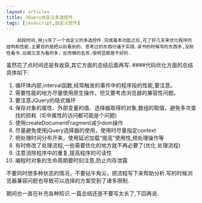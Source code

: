 ```yaml
---
layout: articles
title: JQuery自定义多选控件
tags: [javascript,自定义控件]
---
```

        前段时间,用js写了一个自定义的多选控件.完成基本功能之后,花了好几天来优化程序的结构和性能.主要目的是把以前看到的、思考过的东西付诸于实践.读书的时候写的东西多,没耐性看书.后面又变为看的多，反而懒的去写.很明显都是不好的.
<!--more-->
虽然花了点时间还是有收获,其它方面的总结后面再写.
####代码优化方面的总结具体如下:
1. 循环体内部,interval函数,经常触发的事件中的程序段的性能,要注意。
2. 需要性能的地方尽量使用原生操作，但又要考虑浏览器的兼容性问题。
3. 要注意JQuery的隐式循环
4. 保存对象的属性、外部变量的值、选择器取得的对象,数组的取值，避免多次查找的损耗（IE中属性的访问都可能是个问题)
5. 使用createDocumentFragment减少dom操作
6. 尽量避免使用jQuery选择器的使用，使用时尽量指定context
7. 把处理时间分布开来，使用延迟加载“提高”使用性,预处理操作等
8. 有时修改了处理流程,一些需要优化的地方就不再必要了(优化 处理流程)
9. 注意消除程序中的重复,提高程序的可读性
10. 编程时对象的生命周期要时刻注意,防止内存泄露

不要同时想多种状态的情况，不要钻牛角尖，把流程写下来帮助分析.写的时候浏览器兼容问题也导致可以选择的方案受到了诸多限制.

期间也一直在补充各种知识.一篇总结还是不要写太长了,下回再说.


